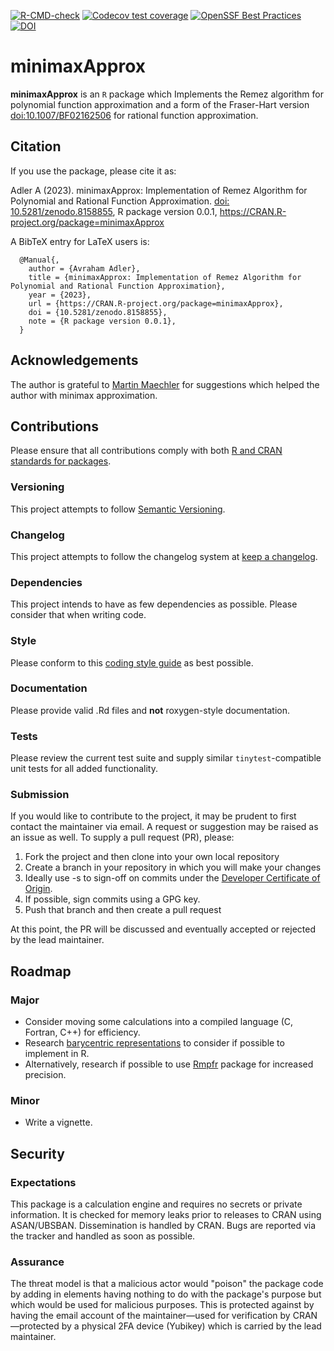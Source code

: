 <!-- badges: start -->
<!-- Comment out for now
[![](https://www.r-pkg.org/badges/version-last-release/Delaporte)](https://cran.r-project.org/package=Delaporte)
[![](http://cranlogs.r-pkg.org/badges/last-month/Delaporte)](https://cran.r-project.org/package=Delaporte)
-->
 [![R-CMD-check](https://github.com/aadler/minimaxApprox/actions/workflows/R-CMD-check.yaml/badge.svg)](https://github.com/aadler/minimaxApprox/actions/workflows/R-CMD-check.yaml)
[![Codecov test coverage](https://codecov.io/gh/aadler/minimaxApprox/branch/master/graph/badge.svg)](https://app.codecov.io/gh/aadler/minimaxApprox?branch=master)
[![OpenSSF Best Practices](https://bestpractices.coreinfrastructure.org/projects/7580/badge)](https://bestpractices.coreinfrastructure.org/projects/7580)
[![DOI](https://zenodo.org/badge/660219797.svg)](https://zenodo.org/badge/latestdoi/660219797)
<!-- badges: end -->

# minimaxApprox
**minimaxApprox** is an `R` package which Implements the Remez algorithm for
polynomial function approximation and a form of the Fraser-Hart version
<doi:10.1007/BF02162506> for rational function approximation.

## Citation
If you use the package, please cite it as:

  Adler A (2023). minimaxApprox: Implementation of Remez Algorithm for
  Polynomial and Rational Function Approximation.
  [doi: 10.5281/zenodo.8158855](https://doi.org/10.5281/zenodo.8158855),
  R package version 0.0.1, https://CRAN.R-project.org/package=minimaxApprox

A BibTeX entry for LaTeX users is:

```
  @Manual{,
    author = {Avraham Adler},
    title = {minimaxApprox: Implementation of Remez Algorithm for Polynomial and Rational Function Approximation},
    year = {2023},
    url = {https://CRAN.R-project.org/package=minimaxApprox},
    doi = {10.5281/zenodo.8158855},
    note = {R package version 0.0.1},
  }
```

## Acknowledgements
The author is grateful to [Martin Maechler](https://stat.ethz.ch/~maechler/) for
suggestions which helped the author with minimax approximation.

## Contributions
Please ensure that all contributions comply with both
[R and CRAN standards for packages](https://cran.r-project.org/doc/manuals/r-release/R-exts.html).

### Versioning
This project attempts to follow [Semantic Versioning](https://semver.org/).

### Changelog
This project attempts to follow the changelog system at
[keep a changelog](https://keepachangelog.com/).

### Dependencies
This project intends to have as few dependencies as possible. Please consider
that when writing code.

### Style
Please conform to this
[coding style guide](https://www.avrahamadler.com/coding-style-guide/) as best
possible.

### Documentation
Please provide valid .Rd files and **not** roxygen-style documentation.

### Tests
Please review the current test suite and supply similar `tinytest`-compatible
unit tests for all added functionality.

### Submission
If you would like to contribute to the project, it may be prudent to first
contact the maintainer via email. A request or suggestion may be raised as an
issue as well. To supply a pull request (PR), please:

 1. Fork the project and then clone into your own local repository
 2. Create a branch in your repository in which you will make your changes
 3. Ideally use -s to sign-off on commits under the
 [Developer Certificate of Origin](https://developercertificate.org/).
 4. If possible, sign commits using a GPG key.
 5. Push that branch and then create a pull request

At this point, the PR will be discussed and eventually accepted or rejected by
the lead maintainer.

## Roadmap
### Major

 * Consider moving some calculations into a compiled language (C, Fortran, C++)
 for efficiency.
 * Research
 [barycentric representations](https://www.chebfun.org/publications/remez.pdf)
 to consider if possible to implement in R.
 * Alternatively, research if possible to use [Rmpfr](https://CRAN.R-project.org/package=Rmpfr) package for increased
 precision.

### Minor

 * Write a vignette.

## Security
### Expectations
This package is a calculation engine and requires no secrets or private
information. It is checked for memory leaks prior to releases to CRAN using
ASAN/UBSBAN. Dissemination is handled by CRAN. Bugs are reported via the tracker
and handled as soon as possible.

### Assurance
The threat model is that a malicious actor would "poison" the package code by
adding in elements having nothing to do with the package's purpose but which
would be used for malicious purposes. This is protected against by having the
email account of the maintainer—used for verification by CRAN—protected by a
physical 2FA device (Yubikey) which is carried by the lead maintainer.
